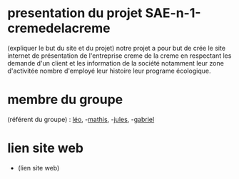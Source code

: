 # presentation du projet SAE-n-1-cremedelacreme
(expliquer le but du site et du projet)
notre projet a pour but de crée le site internet de présentation de l'entreprise creme de la creme 
en respectant les demande d'un client et les information de la société notamment leur zone d'activitée 
nombre d'employé leur histoire leur programe écologique.
# membre du groupe
(référent du groupe) : [léo](mailto:leo.bouchard@edu.univ-fcomte.fr?subject=SAE_1_05_06),
-[mathis](mailto:mathis.chive@edu.univ-fcomte.fr?subject=SAE_1_05_0),
-[jules](mailto:jules.carmille@edu.univ-fcomte.fr?subject=SAE_1_05_06),
-[gabriel](mailto:gabriel.chevreau@edu.univ-fcomte.fr?subject=SAE_1_05_06)


# lien site web
- (lien site web)
